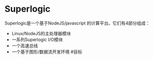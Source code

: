 # Superlogic
Superlogic是一个基于NodeJS/javascript 的计算平台。它们有4部分组成：
 *  Linux/NodeJS的主处理器模块
 * 一系列Superlogic I/O模块
 * 一个高速总线
 * 一个基于图形/数据流开发环境
#目标

